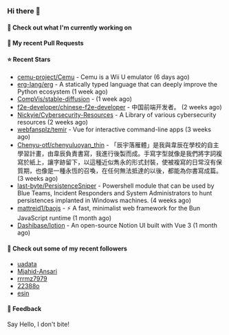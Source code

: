 ### Hi there 👋

#### 👷 Check out what I'm currently working on

#### 🔨 My recent Pull Requests


#### ⭐ Recent Stars

- [cemu-project/Cemu](https://github.com/cemu-project/Cemu) - Cemu is a Wii U emulator (6 days ago)
- [erg-lang/erg](https://github.com/erg-lang/erg) - A statically typed language that can deeply improve the Python ecosystem (1 week ago)
- [CompVis/stable-diffusion](https://github.com/CompVis/stable-diffusion) -  (1 week ago)
- [f2e-developer/chinese-f2e-developer](https://github.com/f2e-developer/chinese-f2e-developer) - 中国前端开发者。 (2 weeks ago)
- [Nickyie/Cybersecurity-Resources](https://github.com/Nickyie/Cybersecurity-Resources) - A Library of various cybersecurity resources (2 weeks ago)
- [webfansplz/temir](https://github.com/webfansplz/temir) - Vue for interactive command-line apps (3 weeks ago)
- [Chenyu-otf/chenyuluoyan_thin](https://github.com/Chenyu-otf/chenyuluoyan_thin) - 「辰宇落雁體」是我與韋辰在學校的自主學習計畫，由韋辰負責書寫，我進行後製而成。手寫字型就像是我們將字詞複寫於紙上，讓字跡留下，以這種近似雋永的形式封裝，使被複寫的日常沒有保質期，也像是一種永恆的召喚，在任何無法抵達的以後，都能為你書寫成篇。 (3 weeks ago)
- [last-byte/PersistenceSniper](https://github.com/last-byte/PersistenceSniper) - Powershell module that can be used by Blue Teams, Incident Responders and System Administrators to hunt persistences implanted in Windows machines. (4 weeks ago)
- [mattreid1/baojs](https://github.com/mattreid1/baojs) - ⚡️ A fast, minimalist web framework for the Bun JavaScript runtime (1 month ago)
- [Dashibase/lotion](https://github.com/Dashibase/lotion) - An open-source Notion UI built with Vue 3  (1 month ago)

#### 👯 Check out some of my recent followers

- [uadata](https://github.com/uadata)
- [Mjahid-Ansari](https://github.com/Mjahid-Ansari)
- [rrrmz7979](https://github.com/rrrmz7979)
- [22388o](https://github.com/22388o)
- [esin](https://github.com/esin)

#### 💬 Feedback

Say Hello, I don't bite!